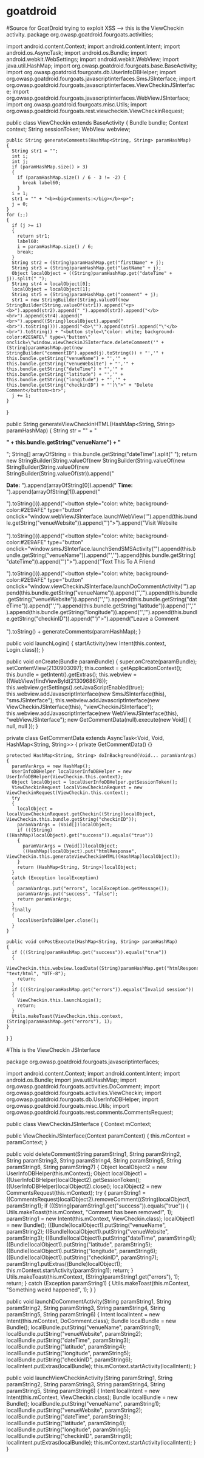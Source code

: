 # goatdroid
#Source for GoatDroid trying to exploit XSS --> this is the ViewCheckin activity.
package org.owasp.goatdroid.fourgoats.activities;

import android.content.Context;
import android.content.Intent;
import android.os.AsyncTask;
import android.os.Bundle;
import android.webkit.WebSettings;
import android.webkit.WebView;
import java.util.HashMap;
import org.owasp.goatdroid.fourgoats.base.BaseActivity;
import org.owasp.goatdroid.fourgoats.db.UserInfoDBHelper;
import org.owasp.goatdroid.fourgoats.javascriptinterfaces.SmsJSInterface;
import org.owasp.goatdroid.fourgoats.javascriptinterfaces.ViewCheckinJSInterface;
import org.owasp.goatdroid.fourgoats.javascriptinterfaces.WebViewJSInterface;
import org.owasp.goatdroid.fourgoats.misc.Utils;
import org.owasp.goatdroid.fourgoats.rest.viewcheckin.ViewCheckinRequest;

public class ViewCheckin
  extends BaseActivity
  {
    Bundle bundle;
    Context context;
    String sessionToken;
    WebView webview;
  
    public String generateComments(HashMap<String, String> paramHashMap)
    {
      String str1 = "";
      int i;
      int j;
      if (paramHashMap.size() > 3)
      {
        if (paramHashMap.size() / 6 - 3 != -2) {
          break label60;
        }
      i = 1;
      str1 = "" + "<b><big>Comments:</big></b><p>";
      j = 0;
    }
    for (;;)
    {
      if (j >= i)
      {
        return str1;
        label60:
        i = paramHashMap.size() / 6;
        break;
      }
      String str2 = (String)paramHashMap.get("firstName" + j);
      String str3 = (String)paramHashMap.get("lastName" + j);
      Object localObject = ((String)paramHashMap.get("dateTime" + j)).split(" ");
      String str4 = localObject[0];
      localObject = localObject[1];
      String str5 = (String)paramHashMap.get("comment" + j);
      str1 = new StringBuilder(String.valueOf(new StringBuilder(String.valueOf(str1)).append("<p><b>").append(str2).append(" ").append(str3).append("</b><br>").append(str4).append("<br>").append((String)localObject).append("<br>").toString())).append("<b>\"").append(str5).append("\"</b><br>").toString() + "<button style=\"color: white; background-color:#2E9AFE\" type=\"button\" onclick=\"window.viewCheckinJSInterface.deleteComment('" + (String)paramHashMap.get(new StringBuilder("commentID").append(j).toString()) + "','" + this.bundle.getString("venueName") + "','" + this.bundle.getString("venueWebsite") + "','" + this.bundle.getString("dateTime") + "','" + this.bundle.getString("latitude") + "','" + this.bundle.getString("longitude") + "','" + this.bundle.getString("checkinID") + "')\">" + "Delete Comment</button><br>";
      j += 1;
    }
  }
  
  public String generateViewCheckinHTML(HashMap<String, String> paramHashMap)
  {
    String str = "" + "<p><b>" + this.bundle.getString("venueName") + "</b></p>";
    String[] arrayOfString = this.bundle.getString("dateTime").split(" ");
    return new StringBuilder(String.valueOf(new StringBuilder(String.valueOf(new StringBuilder(String.valueOf(new StringBuilder(String.valueOf(str)).append("<p><b>Date:</b> ").append(arrayOfString[0]).append(" <b>Time:</b> ").append(arrayOfString[1]).append("</p>").toString())).append("<button style=\"color: white; background-color:#2E9AFE\" type=\"button\" onclick=\"window.webViewJSInterface.launchWebView('").append(this.bundle.getString("venueWebsite")).append("')\">").append("Visit Website</button><br><br>").toString())).append("<button style=\"color: white; background-color:#2E9AFE\" type=\"button\" onclick=\"window.smsJSInterface.launchSendSMSActivity('").append(this.bundle.getString("venueName")).append("','").append(this.bundle.getString("dateTime")).append("')\">").append("Text This To A Friend</button><p>").toString())).append("<button style=\"color: white; background-color:#2E9AFE\" type=\"button\" onclick=\"window.viewCheckinJSInterface.launchDoCommentActivity('").append(this.bundle.getString("venueName")).append("','").append(this.bundle.getString("venueWebsite")).append("','").append(this.bundle.getString("dateTime")).append("','").append(this.bundle.getString("latitude")).append("','").append(this.bundle.getString("longitude")).append("','").append(this.bundle.getString("checkinID")).append("')\">").append("Leave a Comment</button><br><br>").toString() + generateComments(paramHashMap);
  }
  
  public void launchLogin()
  {
    startActivity(new Intent(this.context, Login.class));
  }
  
  public void onCreate(Bundle paramBundle)
  {
    super.onCreate(paramBundle);
    setContentView(2130903097);
    this.context = getApplicationContext();
    this.bundle = getIntent().getExtras();
    this.webview = ((WebView)findViewById(2130968678));
    this.webview.getSettings().setJavaScriptEnabled(true);
    this.webview.addJavascriptInterface(new SmsJSInterface(this), "smsJSInterface");
    this.webview.addJavascriptInterface(new ViewCheckinJSInterface(this), "viewCheckinJSInterface");
    this.webview.addJavascriptInterface(new WebViewJSInterface(this), "webViewJSInterface");
    new GetCommentData(null).execute(new Void[] { null, null });
  }
  
  private class GetCommentData
    extends AsyncTask<Void, Void, HashMap<String, String>>
  {
    private GetCommentData() {}
    
    protected HashMap<String, String> doInBackground(Void... paramVarArgs)
    {
      paramVarArgs = new HashMap();
      UserInfoDBHelper localUserInfoDBHelper = new UserInfoDBHelper(ViewCheckin.this.context);
      Object localObject = localUserInfoDBHelper.getSessionToken();
      ViewCheckinRequest localViewCheckinRequest = new ViewCheckinRequest(ViewCheckin.this.context);
      try
      {
        localObject = localViewCheckinRequest.getCheckin((String)localObject, ViewCheckin.this.bundle.getString("checkinID"));
        paramVarArgs = (Void[])localObject;
        if (((String)((HashMap)localObject).get("success")).equals("true"))
        {
          paramVarArgs = (Void[])localObject;
          ((HashMap)localObject).put("htmlResponse", ViewCheckin.this.generateViewCheckinHTML((HashMap)localObject));
        }
        return (HashMap<String, String>)localObject;
      }
      catch (Exception localException)
      {
        paramVarArgs.put("errors", localException.getMessage());
        paramVarArgs.put("success", "false");
        return paramVarArgs;
      }
      finally
      {
        localUserInfoDBHelper.close();
      }
    }
    
    public void onPostExecute(HashMap<String, String> paramHashMap)
    {
      if (((String)paramHashMap.get("success")).equals("true"))
      {
        ViewCheckin.this.webview.loadData((String)paramHashMap.get("htmlResponse"), "text/html", "UTF-8");
        return;
      }
      if (((String)paramHashMap.get("errors")).equals("Invalid session"))
      {
        ViewCheckin.this.launchLogin();
        return;
      }
      Utils.makeToast(ViewCheckin.this.context, (String)paramHashMap.get("errors"), 1);
    }
  }
}












#This is the ViewCheckin JSInterface

package org.owasp.goatdroid.fourgoats.javascriptinterfaces;

import android.content.Context;
import android.content.Intent;
import android.os.Bundle;
import java.util.HashMap;
import org.owasp.goatdroid.fourgoats.activities.DoComment;
import org.owasp.goatdroid.fourgoats.activities.ViewCheckin;
import org.owasp.goatdroid.fourgoats.db.UserInfoDBHelper;
import org.owasp.goatdroid.fourgoats.misc.Utils;
import org.owasp.goatdroid.fourgoats.rest.comments.CommentsRequest;

public class ViewCheckinJSInterface
{
  Context mContext;
  
  public ViewCheckinJSInterface(Context paramContext)
  {
    this.mContext = paramContext;
  }
  
  public void deleteComment(String paramString1, String paramString2, String paramString3, String paramString4, String paramString5, String paramString6, String paramString7)
  {
    Object localObject2 = new UserInfoDBHelper(this.mContext);
    Object localObject1 = ((UserInfoDBHelper)localObject2).getSessionToken();
    ((UserInfoDBHelper)localObject2).close();
    localObject2 = new CommentsRequest(this.mContext);
    try
    {
      paramString1 = ((CommentsRequest)localObject2).removeComment((String)localObject1, paramString1);
      if (((String)paramString1.get("success")).equals("true"))
      {
        Utils.makeToast(this.mContext, "Comment has been removed!", 1);
        paramString1 = new Intent(this.mContext, ViewCheckin.class);
        localObject1 = new Bundle();
        ((Bundle)localObject1).putString("venueName", paramString2);
        ((Bundle)localObject1).putString("venueWebsite", paramString3);
        ((Bundle)localObject1).putString("dateTime", paramString4);
        ((Bundle)localObject1).putString("latitude", paramString5);
        ((Bundle)localObject1).putString("longitude", paramString6);
        ((Bundle)localObject1).putString("checkinID", paramString7);
        paramString1.putExtras((Bundle)localObject1);
        this.mContext.startActivity(paramString1);
        return;
      }
      Utils.makeToast(this.mContext, (String)paramString1.get("errors"), 1);
      return;
    }
    catch (Exception paramString1)
    {
      Utils.makeToast(this.mContext, "Something weird happened", 1);
    }
  }
  
  public void launchDoCommentActivity(String paramString1, String paramString2, String paramString3, String paramString4, String paramString5, String paramString6)
  {
    Intent localIntent = new Intent(this.mContext, DoComment.class);
    Bundle localBundle = new Bundle();
    localBundle.putString("venueName", paramString1);
    localBundle.putString("venueWebsite", paramString2);
    localBundle.putString("dateTime", paramString3);
    localBundle.putString("latitude", paramString4);
    localBundle.putString("longitude", paramString5);
    localBundle.putString("checkinID", paramString6);
    localIntent.putExtras(localBundle);
    this.mContext.startActivity(localIntent);
  }
  
  public void launchViewCheckinActivity(String paramString1, String paramString2, String paramString3, String paramString4, String paramString5, String paramString6)
  {
    Intent localIntent = new Intent(this.mContext, ViewCheckin.class);
    Bundle localBundle = new Bundle();
    localBundle.putString("venueName", paramString1);
    localBundle.putString("venueWebsite", paramString2);
    localBundle.putString("dateTime", paramString3);
    localBundle.putString("latitude", paramString4);
    localBundle.putString("longitude", paramString5);
    localBundle.putString("checkinID", paramString6);
    localIntent.putExtras(localBundle);
    this.mContext.startActivity(localIntent);
  }
}
